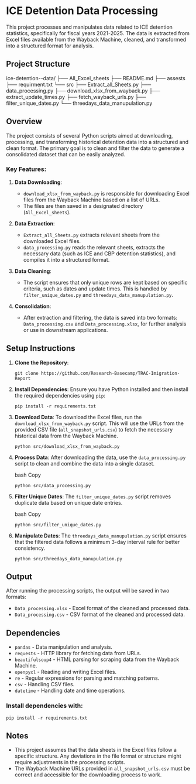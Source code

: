 # ICE Detention Data Processing

This project processes and manipulates data related to ICE detention statistics, specifically for fiscal years 2021-2025. The data is extracted from Excel files available from the Wayback Machine, cleaned, and transformed into a structured format for analysis.

## Project Structure


ice-detention--data/
├── All_Excel_sheets
├── README.md
├── assests
├── requirment.txt
└── src
    ├── Extract_all_Sheets.py
    ├── data_processing.py
    ├── download_xlsx_from_wayback.py
    ├── extract_update_times.py
    ├── fetch_wayback_urls.py
    ├── filter_unique_dates.py
    └── threedays_data_manupulation.py


## Overview

The project consists of several Python scripts aimed at downloading, processing, and transforming historical detention data into a structured and clean format. The primary goal is to clean and filter the data to generate a consolidated dataset that can be easily analyzed.

### Key Features:

1.  **Data Downloading**:

    -   `download_xlsx_from_wayback.py` is responsible for downloading Excel files from the Wayback Machine based on a list of URLs.
    -   The files are then saved in a designated directory (`All_Excel_sheets`).
2.  **Data Extraction**:

    -   `Extract_all_Sheets.py` extracts relevant sheets from the downloaded Excel files.
    -   `data_processing.py` reads the relevant sheets, extracts the necessary data (such as ICE and CBP detention statistics), and compiles it into a structured format.
3.  **Data Cleaning**:

    -   The script ensures that only unique rows are kept based on specific criteria, such as dates and update times. This is handled by `filter_unique_dates.py` and `threedays_data_manupulation.py`.
4.  **Consolidation**:

    -   After extraction and filtering, the data is saved into two formats: `Data_processing.csv` and `Data_processing.xlsx`, for further analysis or use in downstream applications.

## Setup Instructions

1.  **Clone the Repository**:



    `git clone https://github.com/Research-Basecamp/TRAC-Imigration-Report`

2.  **Install Dependencies**: Ensure you have Python installed and then install the required dependencies using `pip`:


    `pip install -r requirements.txt`

3.  **Download Data**: To download the Excel files, run the `download_xlsx_from_wayback.py` script. This will use the URLs from the provided CSV file (`all_snapshot_urls.csv`) to fetch the necessary historical data from the Wayback Machine.


    `python src/download_xlsx_from_wayback.py`
    

4.  **Process Data**: After downloading the data, use the `data_processing.py` script to clean and combine the data into a single dataset.

    bash
    Copy

    `python src/data_processing.py`

5.  **Filter Unique Dates**: The `filter_unique_dates.py` script removes duplicate data based on unique date entries.

    bash
    Copy

    `python src/filter_unique_dates.py`

6.  **Manipulate Dates**: The `threedays_data_manupulation.py` script ensures that the filtered data follows a minimum 3-day interval rule for better consistency.


    `python src/threedays_data_manupulation.py`


## Output

After running the processing scripts, the output will be saved in two formats:

-   `Data_processing.xlsx` - Excel format of the cleaned and processed data.
-   `Data_processing.csv` - CSV format of the cleaned and processed data.

## Dependencies

-   `pandas` - Data manipulation and analysis.
-   `requests` - HTTP library for fetching data from URLs.
-   `beautifulsoup4` - HTML parsing for scraping data from the Wayback Machine.
-   `openpyxl` - Reading and writing Excel files.
-   `re` - Regular expressions for parsing and matching patterns.
-   `csv` - Handling CSV files.
-   `datetime` - Handling date and time operations.

### Install dependencies with:

`pip install -r requirements.txt`

## Notes

-   This project assumes that the data sheets in the Excel files follow a specific structure. Any deviations in the file format or structure might require adjustments in the processing scripts.
-   The Wayback Machine URLs provided in `all_snapshot_urls.csv` must be correct and accessible for the downloading process to work.
